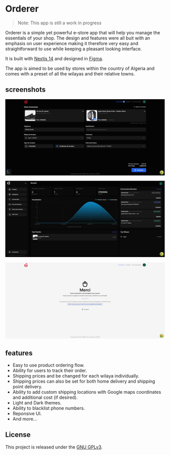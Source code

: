 # Orderer

> Note: This app is still a work in progress

Orderer is a simple yet powerful e-store app that will help you manage the essentials of your shop. The design and features were all buit with an emphasis on user experience making it therefore very easy and straightforward to use while keeping a pleasant looking interface.

It is built with [Nextjs 14](https://nextjs.org/) and designed in [Figma](https://www.figma.com/).

The app is aimed to be used by stores within the country of Algeria and comes with a preset of all the wilayas and their relative towns.

## screenshots

<p align="center" width="100%">
  <img src="./.github/images/1.png" />
</p>
<p align="center" width="100%">
  <img src="./.github/images/2.png" />
</p>
<p align="center" width="100%">
  <img src="./.github/images/3.png" />
</p>

## features

- Easy to use product ordering flow.
- Ability for users to track their order.
- Shipping prices and be changed for each wilaya individually.
- Shipping prices can also be set for both home delivery and shipping point delivery.
- Ability to add custom shipping locations with Google maps coordinates and additional cost (if desired).
- Light and Dark themes.
- Ability to blacklist phone numbers.
- Reponsive UI.
- And more...

## License

This project is released under the [GNU GPLv3](https://www.gnu.org/licenses/gpl-3.0.txt).